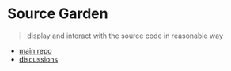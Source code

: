 # Source Garden

> display and interact with the source code in reasonable way

- [main repo](https://github.com/source-garden/source-garden/)
- [discussions](https://github.com/orgs/source-garden/discussions)

